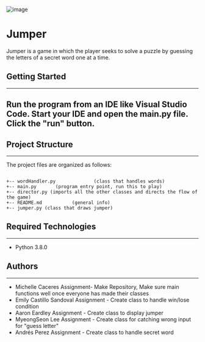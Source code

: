 ![image](https://user-images.githubusercontent.com/84346969/152093881-697c35a1-972d-4c6a-afa8-d8cf8c326c21.png)

# Jumper

Jumper is a game in which the player seeks to solve a puzzle by guessing the letters of a secret word one at a time.

## Getting Started

---

## Run the program from an IDE like Visual Studio Code. Start your IDE and open the main.py file. Click the "run" button.

## Project Structure

---

The project files are organized as follows:

```

+-- wordHandler.py              (class that handles words)
+-- main.py       (program entry point, run this to play)
+-- director.py (imports all the other classes and directs the flow of the game)
+-- README.md           (general info)
+-- jumper.py (class that draws jumper)
```

## Required Technologies

---

- Python 3.8.0

## Authors

---

- Michelle Caceres Assignment- Make Repository, Make sure main functions well once everyone has made their classes
- Emily Castillo Sandoval Assignment - Create class to handle win/lose condition
- Aaron Eardley Assignment - Create class to display jumper
- MyeongSeon Lee Assignment - Create class for catching wrong input for "guess letter"
- Andrés Perez Assignment - Create class to handle secret word
